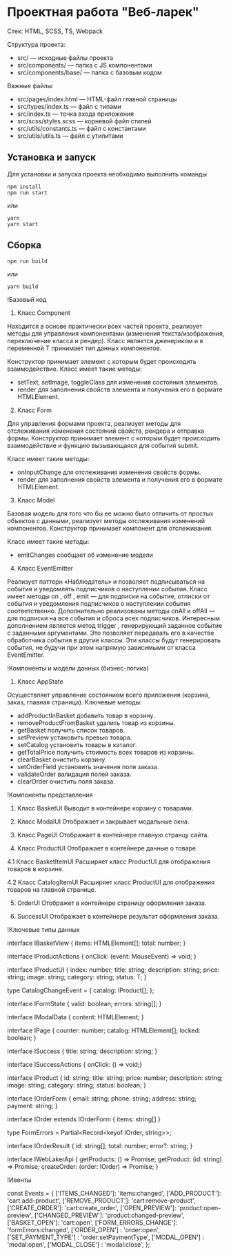 # Проектная работа "Веб-ларек"

Стек: HTML, SCSS, TS, Webpack

Структура проекта:

- src/ — исходные файлы проекта
- src/components/ — папка с JS компонентами
- src/components/base/ — папка с базовым кодом

Важные файлы:

- src/pages/index.html — HTML-файл главной страницы
- src/types/index.ts — файл с типами
- src/index.ts — точка входа приложения
- src/scss/styles.scss — корневой файл стилей
- src/utils/constants.ts — файл с константами
- src/utils/utils.ts — файл с утилитами

## Установка и запуск

Для установки и запуска проекта необходимо выполнить команды

```
npm install
npm run start
```

или

```
yarn
yarn start
```

## Сборка

```
npm run build
```

или

```
yarn build
```

!Базовый код

1. Класс Component<T>

Находится в основе практически всех частей проекта, реализует методы для управления компонентами (изменения текста/изображения, переключение класса и рендер).
Класс является дженериком и в переменной Т принимает тип данных компонентов.

Конструктор принимает элемент с которым будет происходить взаимодействие.
Класс имеет такие методы:

- setText, setImage, toggleClass для изменения состояния элементов.
- render для заполнения свойств элемента и получения его в формате HTMLElement.

2. Класс Form<T>

Для управления формами проекта, реализует методы для отслеживания изменения состояний свойств, рендера и отправка формы.
Конструктор принимает элемент с которым будет происходить взаимодействие и функцию вызывающаяся для события submit.

Класс имеет такие методы:

- onInputChange для отслеживания изменения свойств формы.
- render для заполнения свойств элемента и получения его в формате HTMLElement.

3. Класс Model<T>

Базовая модель для того что бы ее можно было отличить от простых объектов с данными, реализует методы отслеживания изменений компонентов.
Конструктор принимает компонент для отслеживания.

Класс имеет такие методы:

- emitChanges сообщает об изменение модели

4. Класс EventEmitter

Реализует паттерн «Наблюдатель» и позволяет подписываться на события и уведомлять подписчиков
о наступлении события.
Класс имеет методы on , off , emit — для подписки на событие, отписки от события и уведомления
подписчиков о наступлении события соответственно.
Дополнительно реализованы методы onAll и offAll — для подписки на все события и сброса всех
подписчиков.
Интересным дополнением является метод trigger , генерирующий заданное событие с заданными
аргументами. Это позволяет передавать его в качестве обработчика события в другие классы. Эти
классы будут генерировать события, не будучи при этом напрямую зависимыми от
класса EventEmitter.

!Компоненты и модели данных (бизнес-логика)

1. Класс AppState

Осуществляет управление состоянием всего приложения (корзина, заказ, главная страница).
Ключевые методы:

- addProductInBasket добавить товар в корзину.
- removeProductFromBasket удалить товар из корзины.
- getBasket получить список товаров.
- setPreview установить превью товара.
- setCatalog установить товары в каталог.
- getTotalPrice получить стоимость всех товаров из корзины.
- clearBasket очистить корзину.
- setOrderField установить значения поля заказа.
- validateOrder валидация полей заказа.
- clearOrder очистить поля заказа.

!Компоненты представления

1. Класс BasketUI
   Выводит в контейнере корзину с товарами.

2. Класс ModalUI
   Отображает и закрывает модальные окна.

3. Класс PageUI
   Отображает в контейнере главную странцу сайта.

4. Класс ProductUI
   Отображает в контейнере данные о товаре.

4.1 Класс BasketItemUI
Расширяет класс ProductUI для отображения товаров в корзине.

4.2 Класс CatalogItemUI
Расширяет класс ProductUI для отображения товаров на главной странице.

5. OrderUI
   Отображет в контейнере страницу оформления заказа.

6. SuccessUI
   Отображает в контейнере результат оформления заказа.

!Ключевые типы данных

interface IBasketView {
items: HTMLElement[];
total: number;
}

interface IProductActions {
onClick: (event: MouseEvent) => void;
}

interface IProductUI<T> {
index: number;
title: string;
description: string;
price: string;
image: string;
category: string;
status: T;
}

type CatalogChangeEvent = {
catalog: IProduct[];
};

interface IFormState {
valid: boolean;
errors: string[];
}

interface IModalData {
content: HTMLElement;
}

interface IPage {
counter: number;
catalog: HTMLElement[];
locked: boolean;
}

interface ISuccess {
title: string;
description: string;
}

interface ISuccessActions {
onClick: () => void;}

interface IProduct {
id: string;
title: string;
price: number;
description: string;
image: string;
category: string;
status: boolean;
}

interface IOrderForm {
email: string;
phone: string;
address: string;
payment: string;
}

interface IOrder extends IOrderForm {
items: string[]
}

type FormErrors = Partial<Record<keyof IOrder, string>>;

interface IOrderResult {
id: string[];
total: number;
error?: string;
}

interface IWebLakerApi {
getProducts: () => Promise<Products>;
getProduct: (id: string) => Promise<IProduct>;
createOrder: (order: IOrder) => Promise<IOrderResult>;
}

!Ивенты

const Events = {
['ITEMS_CHANGED']: 'items:changed',
['ADD_PRODUCT']: 'cart:add-product',
['REMOVE_PRODUCT']: 'cart:remove-product',
['CREATE_ORDER']: 'cart:create_order',
['OPEN_PREVIEW']: 'product:open-preview',
['CHANGED_PREVIEW']: 'product:changed-preview',
['BASKET_OPEN']: 'cart:open',
['FORM_ERRORS_CHANGE']: 'formErrors:changed',
['ORDER_OPEN'] : 'order:open',
['SET_PAYMENT_TYPE'] : 'order:setPaymentType',
['MODAL_OPEN'] : 'modal:open',
['MODAL_CLOSE'] : 'modal:close',
};
